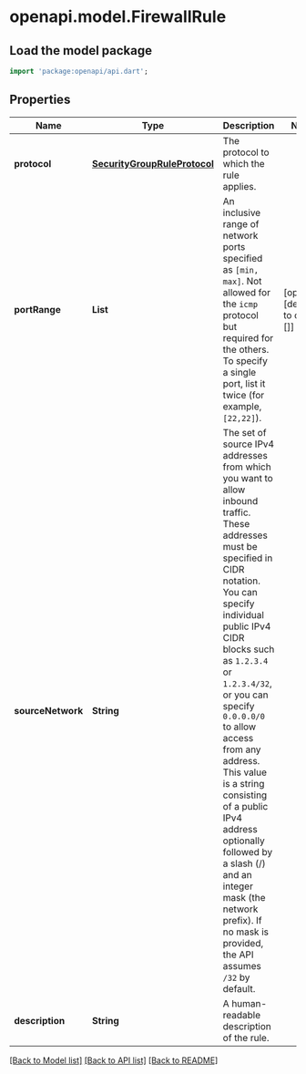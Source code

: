 # openapi.model.FirewallRule

## Load the model package
```dart
import 'package:openapi/api.dart';
```

## Properties
Name | Type | Description | Notes
------------ | ------------- | ------------- | -------------
**protocol** | [**SecurityGroupRuleProtocol**](SecurityGroupRuleProtocol.md) | The protocol to which the rule applies. | 
**portRange** | **List<int>** | An inclusive range of network ports specified as `[min, max]`. Not allowed for the `icmp` protocol but required for the others.  To specify a single port, list it twice (for example, `[22,22]`). | [optional] [default to const []]
**sourceNetwork** | **String** | The set of source IPv4 addresses from which you want to allow inbound traffic. These addresses must be specified in CIDR notation. You can specify individual public IPv4 CIDR blocks such as `1.2.3.4` or `1.2.3.4/32`, or you can specify `0.0.0.0/0` to allow access from any address.  This value is a string consisting of a public IPv4 address optionally followed by a slash (/) and an integer mask (the network prefix). If no mask is provided, the API assumes `/32` by default. | 
**description** | **String** | A human-readable description of the rule. | 

[[Back to Model list]](../README.md#documentation-for-models) [[Back to API list]](../README.md#documentation-for-api-endpoints) [[Back to README]](../README.md)



